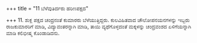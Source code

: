+++
title = "11 ಬೆಳೆವುತಿರ್ದರು ಹರಿಣಪಕ್ಷದ"

+++
11. ಶುಕ್ಲ ಪಕ್ಷದ ಚಂದ್ರನಂತೆ ಕುಮಾರರು ಬೆಳೆಯುತ್ತಿದ್ದರು. ಕುಲವಿಹಿತವಾದ ಚೌಲೋಪನಯನಗಳನ್ನು ಇಬ್ಬರು ರಾಜಕುಮಾರರಿಗೆ ಮಾಡಿ, ವಿದ್ಯಾವಂತರನ್ನಾಗಿ ಮಾಡಿ, ತಾಯಿ ವ್ಯಥೆಗೊಳ್ಳದಂತೆ ಮಕ್ಕಳನ್ನು ಚಂದ್ರವಂಶದ ಏಳಿಗೆಯನ್ನಾಗಿ ಮಾಡಿ ಕಲಿಭೀಷ್ಮ ಕೊಂಡಾಡಿದನು.